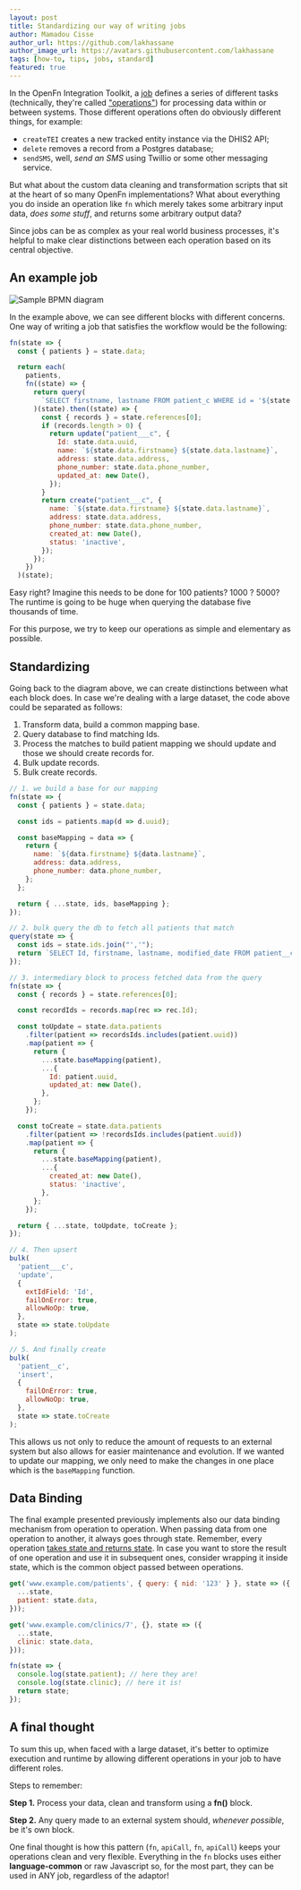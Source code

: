 ```yaml
---
layout: post
title: Standardizing our way of writing jobs
author: Mamadou Cisse
author_url: https://github.com/lakhassane
author_image_url: https://avatars.githubusercontent.com/lakhassane
tags: [how-to, tips, jobs, standard]
featured: true
---
```


In the OpenFn Integration Toolkit, a [job](/documentation/jobs/job-design-intro)
defines a series of different tasks (technically, they're called
["operations"](/documentation/jobs/operations)) for processing data within or
between systems. Those different operations often do obviously different things,
for example:

- `createTEI` creates a new tracked entity instance via the DHIS2 API;
- `delete` removes a record from a Postgres database;
- `sendSMS`, well, _send an SMS_ using Twillio or some other messaging service.

But what about the custom data cleaning and transformation scripts that sit at
the heart of so many OpenFn implementations? What about everything you do inside
an operation like `fn` which merely takes some arbitrary input data, _does some
stuff_, and returns some arbitrary output data?

Since jobs can be as complex as your real world business processes, it's helpful
to make clear distinctions between each operation based on its central
objective.

<!--truncate-->

## An example job

![Sample BPMN diagram](/img/bpmn_example.png)

In the example above, we can see different blocks with different concerns. One
way of writing a job that satisfies the workflow would be the following:

```js
fn(state => {
  const { patients } = state.data;

  return each(
    patients,
    fn((state) => {
      return query(
        `SELECT firstname, lastname FROM patient_c WHERE id = '${state.data.uuid}'`
      )(state).then((state) => {
        const { records } = state.references[0];
        if (records.length > 0) {
          return update("patient___c", {
            Id: state.data.uuid,
            name: `${state.data.firstname} ${state.data.lastname}`,
            address: state.data.address,
            phone_number: state.data.phone_number,
            updated_at: new Date(),
          });
        }
        return create("patient___c", {
          name: `${state.data.firstname} ${state.data.lastname}`,
          address: state.data.address,
          phone_number: state.data.phone_number,
          created_at: new Date(),
          status: 'inactive',
        });
      });
    })
  )(state);
```

<!-- TODO: Discuss the meaning of this block here. -->

Easy right? Imagine this needs to be done for 100 patients? 1000 ? 5000? The
runtime is going to be huge when querying the database five thousands of time.

For this purpose, we try to keep our operations as simple and elementary as
possible.

## Standardizing

Going back to the diagram above, we can create distinctions between what each
block does. In case we're dealing with a large dataset, the code above could be
separated as follows:

1. Transform data, build a common mapping base.
2. Query database to find matching Ids.
3. Process the matches to build patient mapping we should update and those we
   should create records for.
4. Bulk update records.
5. Bulk create records.

```js
// 1. we build a base for our mapping
fn(state => {
  const { patients } = state.data;

  const ids = patients.map(d => d.uuid);

  const baseMapping = data => {
    return {
      name: `${data.firstname} ${data.lastname}`,
      address: data.address,
      phone_number: data.phone_number,
    };
  };

  return { ...state, ids, baseMapping };
});

// 2. bulk query the db to fetch all patients that match
query(state => {
  const ids = state.ids.join("','");
  return `SELECT Id, firstname, lastname, modified_date FROM patient__c WHERE Id in ('${ids}')`;
});

// 3. intermediary block to process fetched data from the query
fn(state => {
  const { records } = state.references[0];

  const recordIds = records.map(rec => rec.Id);

  const toUpdate = state.data.patients
    .filter(patient => recordsIds.includes(patient.uuid))
    .map(patient => {
      return {
        ...state.baseMapping(patient),
        ...{
          Id: patient.uuid,
          updated_at: new Date(),
        },
      };
    });

  const toCreate = state.data.patients
    .filter(patient => !recordsIds.includes(patient.uuid))
    .map(patient => {
      return {
        ...state.baseMapping(patient),
        ...{
          created_at: new Date(),
          status: 'inactive',
        },
      };
    });

  return { ...state, toUpdate, toCreate };
});

// 4. Then upsert
bulk(
  'patient___c',
  'update',
  {
    extIdField: 'Id',
    failOnError: true,
    allowNoOp: true,
  },
  state => state.toUpdate
);

// 5. And finally create
bulk(
  'patient__c',
  'insert',
  {
    failOnError: true,
    allowNoOp: true,
  },
  state => state.toCreate
);
```

This allows us not only to reduce the amount of requests to an external system
but also allows for easier maintenance and evolution. If we wanted to update our
mapping, we only need to make the changes in one place which is the
`baseMapping` function.

## Data Binding

The final example presented previously implements also our data binding
mechanism from operation to operation. When passing data from one operation to
another, it always goes through state. Remember, every operation
[takes state and returns state](articles/2021/07/05/wrapping-my-head-around-jobs).
In case you want to store the result of one operation and use it in subsequent
ones, consider wrapping it inside state, which is the common object passed
between operations.

```js
get('www.example.com/patients', { query: { nid: '123' } }, state => ({
  ...state,
  patient: state.data,
}));

get('www.example.com/clinics/7', {}, state => ({
  ...state,
  clinic: state.data,
}));

fn(state => {
  console.log(state.patient); // here they are!
  console.log(state.clinic); // here it is!
  return state;
});
```

## A final thought

To sum this up, when faced with a large dataset, it's better to optimize
execution and runtime by allowing different operations in your job to have
different roles.

Steps to remember:

**Step 1.** Process your data, clean and transform using a **fn()** block.

**Step 2.** Any query made to an external system should, _whenever possible_, be
it's own block.

One final thought is how this pattern (`fn`, `apiCall`, `fn`, `apiCall`) keeps
your operations clean and very flexible. Everything in the `fn` blocks uses
either **language-common** or raw Javascript so, for the most part, they can be
used in ANY job, regardless of the adaptor!
